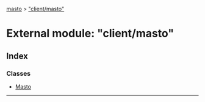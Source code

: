 [masto](../README.md) > ["client/masto"](../modules/_client_masto_.md)

# External module: "client/masto"

## Index

### Classes

* [Masto](../classes/_client_masto_.masto.md)

---

